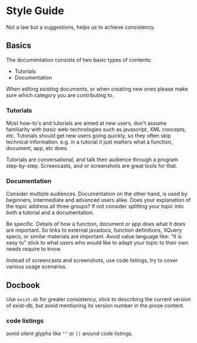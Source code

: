 # Style Guide
Not a law but a suggestions, helps us to achieve consistency.

## Basics
The documentation consists of two basic types of contents:
*   Tutorials
*   Documentation

When editing existing documents, or when creating new ones please make sure which category you are contributing to.

### Tutorials
Most how-to's and tutorials are aimed at new users, don't assume familiarity with *basic* web-technologies such as javascript, XML concepts, etc. Tutorials should get new users going quickly, so they often skip technical information.
e.g. in a tutorial it just matters what a function, document, app, etc does.

Tutorials are conversational, and talk their audience through a program step-by-step. Screencasts, and or screenshots are great tools for that.

### Documentation
Consider multiple audiences. Documentation on the other hand, is used by beginners, intermediate and advanced users alike. Does your explanation of the topic address all three groups? If not consider splitting your topic into both a tutorial and a documentation.

Be specific. Details of how a function, document or app does what it does are important. So links to external javadocs, function definitions, XQuery specs, or similar materials are important. Avoid value language like: "It is easy to" stick to what users who would like to adapt your topic to their own needs require to know.

Instead of screencasts and screenshots, use code listings, try to cover various usage scenarios.


## Docbook

Use ``exist-db`` for greater consistency, stick to describing the current version of exist-db, but avoid mentioning its version number in the prose content.   

### code listings
avoid silent glyphs like ``""`` or ``()`` around code listings.
